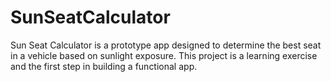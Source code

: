 # SunSeatCalculator
Sun Seat Calculator is a prototype app designed to determine the best seat in a vehicle based on sunlight exposure. This project is a learning exercise and the first step in building a functional app.
